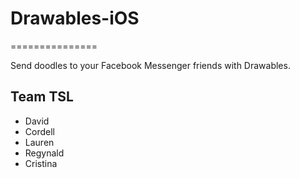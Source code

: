 # Drawables-iOS
===============

Send doodles to your Facebook Messenger friends with Drawables.

Team TSL
---------------------

- David
- Cordell
- Lauren
- Regynald
- Cristina
